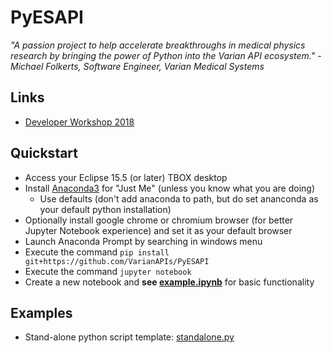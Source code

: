 # PyESAPI
*"A passion project to help accelerate breakthroughs in medical physics research by bringing the power of Python into the Varian API ecosystem."  -Michael Folkerts, Software Engineer, Varian Medical Systems*

## Links
* [Developer Workshop 2018](examples/DeveloperWorkshop2018)

## Quickstart

* Access your Eclipse 15.5 (or later) TBOX desktop
* Install [Anaconda3](https://www.anaconda.com/download/?lang=en-us) for "Just Me" (unless you know what you are doing)
  * Use defaults (don't add anaconda to path, but do set ananconda as your default python installation)
* Optionally install google chrome or chromium browser (for better Jupyter Notebook experience) and set it as your default browser
* Launch Anaconda Prompt by searching in windows menu
* Execute the command `pip install git+https://github.com/VarianAPIs/PyESAPI`
* Execute the command `jupyter notebook`
* Create a new notebook and **see [example.ipynb](examples/example.ipynb)** for basic functionality

## Examples
* Stand-alone python script template: [standalone.py](examples/standalone.py)

